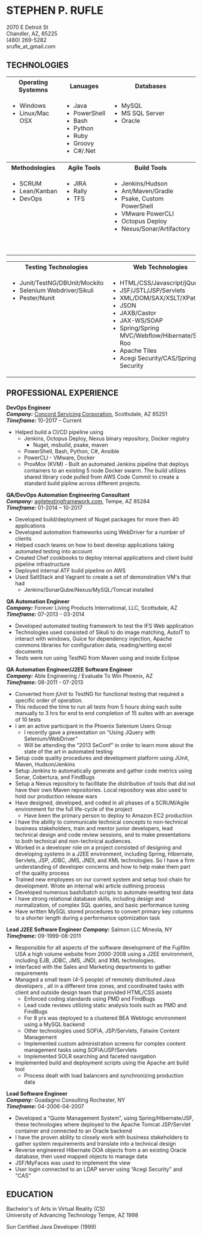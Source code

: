# STEPHEN P. RUFLE

2070 E Detroit St  
Chandler, AZ, 85225  
(480) 269-5282  
srufle_at_gmail.com 

## TECHNOLOGIES

<table>
  <tbody>
    <tr>
      <th align="center">Operating Systemns</th>
      <th align="center">Lanuages</th>
      <th align="center">Databases</th>
      <th align="center">Version Control</th>
    </tr>
    <tr>
      <td style="vertical-align: text-top">
        <ul>
          <li>Windows</li>
          <li>Linux/Mac OSX</li>
        </ul>
      </td>
      <td style="vertical-align: text-top">
        <ul>
            <li>Java</li>
            <li>PowerShell</li>
            <li>Bash</li>
            <li>Python</li>
            <li>Ruby</li>
            <li>Groovy</li>
            <li>C#/.Net</li>
        </ul>
      </td>
      <td style="vertical-align: text-top">
        <ul>
            <li>MySQL</li>
            <li>MS SQL Server</li>
            <li>Oracle</li>
        </ul>
      </td>
      <td style="vertical-align: text-top">
        <ul>
          <li>Git</li>
          <li>AWS Code Commit (Git)</li>
          <li>SVN</li>
          <li>TFS</li>
        </ul>
      </td>            
    </tr>
    <tr>
      <th align="center">Methodologies</th>
      <th align="center">Agile Tools</th>
      <th align="center">Build Tools</th>
      <th align="center">Infrastructure</th>
    </tr>
  <tr>
      <td style="vertical-align: text-top">
        <ul>
          <li>SCRUM</li>
          <li>Lean/Kanban</li>
          <li>DevOps</li>
        </ul>
      </td>
      <td style="vertical-align: text-top">
        <ul>
            <li>JIRA</li>
            <li>Rally</li>
            <li>TFS</li>
        </ul>
      </td>
      <td style="vertical-align: text-top">
        <ul>
            <li>Jenkins/Hudson</li>
            <li>Ant/Maven/Gradle</li>
            <li>Psake, Custom PowerShell</li>
            <li>VMware PowerCLI</li>
            <li>Octopus Deploy</li>
            <li>Nexus/Sonar/Artifactory</li>
        </ul>
      </td>
      <td style="vertical-align: text-top">
        <ul>
          <li>Vagrant/Packer/Terraform</li>
          <li>VMware/ProxMox/KVM</li>
          <li>VirtualBox</li>
          <li>AWS</li>
          <li>Docker</li>
          <li>AWS Elastic Container Registry (ECR) (Docker registry)</li>
          <li>Chef/SaltStack</li>
        </ul>
      </td>
    </tr>
  </tbody>
</table>
<table>
  <tbody>
    <tr>
      <th align="center">Testing Technologies</th>
      <th align="center">Web Technologies</th>
    </tr>
    <tr>
      <td style="vertical-align: text-top">
        <ul>
          <li>Junit/TestNG/DBUnit/Mockito</li>
          <li>Selenium Webdriver/Sikuli</li>
          <li>Pester/Nunit</li>
        </ul>
      </td>
      <td style="vertical-align: text-top">
        <ul>
            <li>HTML/CSS/Javascript/jQuery</li>
            <li>JSF/JSTL/JSP/Servlets</li>
            <li>XML/DOM/SAX/XSLT/XPath</li>
            <li>JSON</li>
            <li>JAXB/Castor</li>
            <li>JAX-WS/SOAP</li>
            <li>Spring/Spring MVC/Webflow/Hibernate/Spring Roo</li>
            <li>Apache Tiles</li>
            <li>Acegi Security/CAS/Spring Security</li>
        </ul>
      </td>
    </tr>
  </tbody>
</table>

## PROFESSIONAL EXPERIENCE

**DevOps Engineer**  
**_Company:_** [Concord Servicing Corporation](https://www.concordservicing.com/), Scottsdale, AZ 85251  
**_Timeframe:_** 10-2017 – Current

- Helped build a CI/CD pipeline using
  - Jenkins, Octopus Deploy, Nexus binary repository, Docker registry
    - Nuget, msbuild, psake, maven
  - PowerShell, Bash, Python, C#, Ansible
  - PowerCLI - VMware, Docker
  - ProxMox (KVM) - Built an automated Jenkins pipeline that deploys containers to an existing 5 node Docker swarm. The build utilizes shared library code pulled from AWS Code Commit to create a standard build pipline across different projects.

**QA/DevOps Automation Engineering Consultant**  
**_Company:_** [agiletestingframework.com](http://www.agiletestingframework.com/about/), Tempe, AZ 85284  
**_Timeframe:_** 01-2014 – 10-2017

- Developed build/deployment of Nuget packages for more then 40 applications
- Developed automation frameworks using WebDriver for a number of clients
- Helped coach teams on how to best develop applications taking automated testing into account
- Created Chef cookbooks to deploy internal applications and client build pipeline infrastructure
- Deployed internal ATF build pipeline on AWS
- Used SaltStack and Vagrant to create a set of demonstration VM's that had
  - Jenkins/SonarQube/Nexus/MySQL/Tomcat installed

**QA Automation Engineer**  
**_Company:_** Forever Living Products International, LLC, Scottsdale, AZ  
**_Timeframe:_** 07-2013 - 03-2014   

- Developed automated testing framework to test the IFS Web application
- Technologies used consisted of Sikuli to do image matching, AutoIT to interact with windows, Guice for dependency injection, Apache commons libraries for configuration data, reading/writing excel documents
- Tests were run using TestNG from Maven using and inside Eclipse

**QA Automation Engineer/J2EE Software Engineer**  
**_Company:_** Able Engineering / Evaluate To Win  Phoenix, AZ  
**_Timeframe:_** 08-2011 - 07-2013  

- Converted from jUnit to TestNG for functional testing that required a specific order of operation.
- This reduced the time to run all tests from 5 hours doing each suite manually to 3 hrs for end to end completion of 15 suites with an average of 10 tests 
- I am an active participant in the Phoenix Selenium Users Group
  - I recently gave a presentation on “Using JQuery with Selenium/WebDriver”
  - Will be attending the “2013 SeConf” in order to learn more about the state of the art in automated testing
- Setup code quality procedures and development platform using JUnit, Maven, Hudson/Jenkins
- Setup Jenkins to automatically generate and gather code metrics using Sonar, Cobertura, and FindBugs
- Setup a Nexus repository to facilitate the distribution of tools that did not have their own Maven repositories. Local repository was also used to hold our production release wars
- Have designed, developed, and coded in all phases of a SCRUM/Agile environment for the full life-cycle of the project
  - Have been the primary person to deploy to Amazon EC2 production
- I have the ability to communicate technical concepts to non-technical business stakeholders, train and mentor junior developers, lead technical design and code review sessions, and to make presentations to both technical and non-technical audiences.
- Worked in a developer role on a project consisted of designing and developing systems in a J2EE environment, including Spring, Hibernate, Servlets, JSP, JDBC, JMS, JNDI, and XML technologies. So I have a firm understanding of developer concerns and how to help make them part of the quality process
- Trained new employees on our current system and setup tool chain for development. Wrote an internal wiki article outlining process
- Developed numerous bash/batch scripts to automate resetting test data
- I have strong relational database skills, including design and normalization, of complex SQL queries, and basic performance tuning
- Have written MySQL stored procedures to convert primary key columns to a shorter length during a performance optimization task

**Lead J2EE Software Engineer**
**_Company:_** Salmon LLC	Mineola, NY 
**_Timeframe:_** 09-1999-08-2011

- Responsible for all aspects of the software development of the Fujifilm USA a high volume website from 2000-2008 using a  J2EE environment, including EJB, JDBC, JMS, JNDI, and XML technologies.
- Interfaced with the Sales and Marketing departments to gather requirements
- Managed a small team (4-5 people) of remotely distributed Java developers , all in a different time zones, and coordinated tasks with client and outside design team that provided HTML/CSS assets
  - Enforced coding standards using PMD and FindBugs
  - Lead code reviews utilizing static analysis tools such as PMD and FindBugs
  - For  8 yrs was deployed to a clustered BEA Weblogic environment  using a MySQL backend
  - Other technologies used SOFIA, JSP/Servlets, Fatwire Content Management
  - Implemented custom administration screens for complex content management tasks using SOFIA/JSP/Servlets
  - Implemented SOLR searching and faceted navigation 
- Implemented build and deployment scripts using the Apache ant build tool
  - Process dealt with load balancers and synchronizing production data



**Lead Software Engineer**  
**_Company:_** Guadagno Consulting	Rochester, NY  
**_Timeframe:_** 04-2006-04-2007

- Developed a “Quote Management System”, using Spring/Hibernate/JSF, these technologies where deployed to the Apache Tomcat JSP/Servlet container  and connected to an  Oracle backend
- I have the proven ability to closely work with business stakeholders to gather system requirements and translate into a technical design
- Reverse engineered Hibernate DOA objects from a an existing Oracle database, then used mapped objects to manage data
- JSF/MyFaces was used to implement the view
- User login connected to an LDAP server using “Acegi Security" and "CAS"


## EDUCATION
Bachelor's  of Arts in Virtual Reality (CS)  
University of Advancing Technology     Tempe, AZ 1998

Sun Certified Java Developer (1999)

